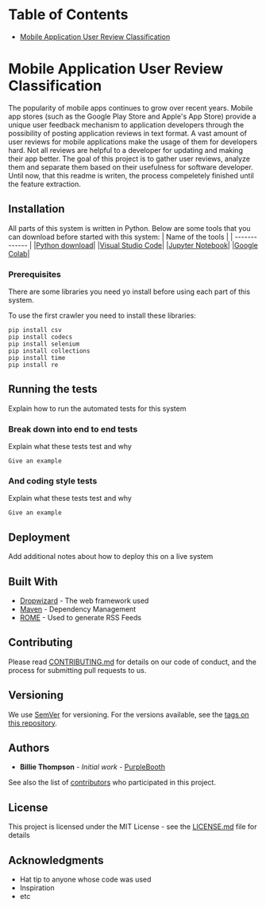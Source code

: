 # Table of Contents
* [Mobile Application User Review Classification](#mobile-application-user-review-classification)

# Mobile Application User Review Classification

The popularity of mobile apps continues to grow over recent years. Mobile app stores (such as the Google Play Store and Apple's App Store) provide a unique user feedback mechanism to application developers through the possibility of posting application reviews in text format. A vast amount of user reviews for mobile applications make the usage of them for developers hard. Not all reviews are helpful to a developer for updating and making their app better. 
The goal of this project is to gather user reviews, analyze them and separate them based on their usefulness for software developer. Until now, that this readme is writen, the process compeletely finished until the feature extraction.

## Installation
All parts of this system is written in Python. Below are some tools that you can download before started with this system:
| Name of the tools | 
| ------------- |
|[Python download](https://www.python.org/downloads/)|
|[Visual Studio Code](https://code.visualstudio.com/download)|
|[Jupyter Notebook](https://jupyter.org/install)|
|[Google Colab](https://colab.research.google.com/notebooks/welcome.ipynb)|


### Prerequisites

There are some libraries you need yo install before using each part of this system.

To use the first crawler you need to install these libraries:
```
pip install csv
pip install codecs
pip install selenium 
pip install collections
pip install time
pip install re
```

## Running the tests

Explain how to run the automated tests for this system

### Break down into end to end tests

Explain what these tests test and why

```
Give an example
```

### And coding style tests

Explain what these tests test and why

```
Give an example
```

## Deployment

Add additional notes about how to deploy this on a live system

## Built With

* [Dropwizard](http://www.dropwizard.io/1.0.2/docs/) - The web framework used
* [Maven](https://maven.apache.org/) - Dependency Management
* [ROME](https://rometools.github.io/rome/) - Used to generate RSS Feeds

## Contributing

Please read [CONTRIBUTING.md](https://gist.github.com/PurpleBooth/b24679402957c63ec426) for details on our code of conduct, and the process for submitting pull requests to us.

## Versioning

We use [SemVer](http://semver.org/) for versioning. For the versions available, see the [tags on this repository](https://github.com/your/project/tags). 

## Authors

* **Billie Thompson** - *Initial work* - [PurpleBooth](https://github.com/PurpleBooth)

See also the list of [contributors](https://github.com/your/project/contributors) who participated in this project.

## License

This project is licensed under the MIT License - see the [LICENSE.md](LICENSE.md) file for details

## Acknowledgments

* Hat tip to anyone whose code was used
* Inspiration
* etc
